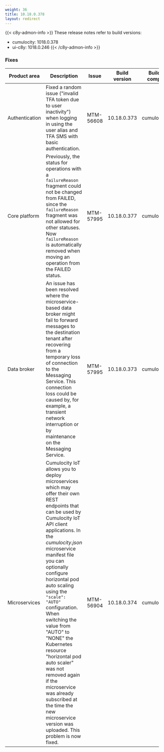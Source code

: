 ```yaml
---
weight: 36
title: 10.18.0.378
layout: redirect
---
```


{{< c8y-admon-info >}}
These release notes refer to build versions:
- cumulocity: 1018.0.378
- ui-c8y: 1018.0.246
{{< /c8y-admon-info >}}


### Fixes

<table>
<colgroup>
<col style="width: 15%;">
<col style="width:50%;">
<col style="width: 10%;">
<col style="width: 12%;">
<col style="width: 13%;">
</colgroup>
<thead><tr>
<th>
Product area</th>
<th>
Description</th>
<th>
Issue</th>
<th>
Build version</th>
<th>Build comp.</th>
</tr>
</thead><tbody>

<tr>
<td>Authentication</td>
<td>Fixed a random issue ("invalid TFA token due to user inactivity") when logging in using the user alias and TFA SMS with basic authentication.</td>
<td>MTM-56608</td>
<td>10.18.0.373</td>
<td>cumulocity</td>
</tr>

<tr>
<td>Core platform</td>
<td>Previously, the status for operations with a <code>failureReason</code> fragment could not be changed from FAILED, since the <code>failureReason</code> fragment was not allowed for other statuses. Now <code>failureReason</code> is automatically removed when moving an operation from the FAILED status.</td>
<td>MTM-57995</td>
<td>10.18.0.377</td>
<td>cumulocity</td>
</tr>

<tr>
<td>Data broker</td>
<td>An issue has been resolved where the microservice-based data broker might fail to forward messages to the destination tenant after recovering from a temporary loss of connection to the Messaging Service. This connection loss could be caused by, for example, a transient network interruption or by maintenance on the Messaging Service.</td>
<td>MTM-57995</td>
<td>10.18.0.373</td>
<td>cumulocity</td>
</tr>

<tr>
<td>Microservices</td>
<td>Cumulocity IoT allows you to deploy microservices which may offer their own REST endpoints that can be used by Cumulocity IoT API client applications. In the <i>cumulocity.json</i> microservice manifest file you can optionally configure horizontal pod auto scaling using the <code>"scale": "AUTO"</code> configuration. When switching the value from "AUTO" to "NONE" the Kubernetes resource "horizontal pod auto scaler" was not removed again if the microservice was already subscribed at the time the new microservice version was uploaded. This problem is now fixed.</td>
<td>MTM-56904</td>
<td>10.18.0.374</td>
<td>cumulocity</td>
</tr>

</tbody></table>
